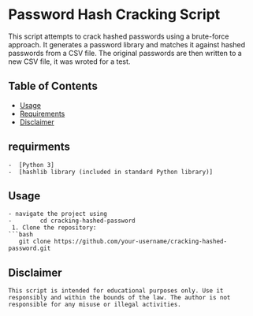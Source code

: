 # Password Hash Cracking Script
This script attempts to crack hashed passwords using a brute-force approach. It generates a password library and matches it against hashed passwords from a CSV file. The original passwords are then written to a new CSV file, it was wroted for a test.
## Table of Contents
- [Usage](#usage)
- [Requirements](#requirements)
- [Disclaimer](#disclaimer)

## requirments
    -  [Python 3]
    -  [hashlib library (included in standard Python library)]
## Usage
    - navigate the project using
    -        cd cracking-hashed-password
     1. Clone the repository:
    ```bash
       git clone https://github.com/your-username/cracking-hashed-password.git


## Disclaimer
    This script is intended for educational purposes only. Use it responsibly and within the bounds of the law. The author is not responsible for any misuse or illegal activities.

